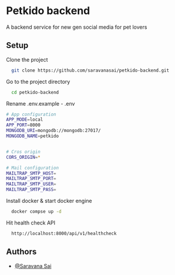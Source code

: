 
# Petkido backend 

A backend service for new gen social media for pet lovers


## Setup

Clone the project

```bash
  git clone https://github.com/saravanasai/petkido-backend.git
```

Go to the project directory

```bash
  cd petkido-backend
```
Rename .env.example  - .env

```bash
# App configuration
APP_MODE=local
APP_PORT=8000
MONGODB_URI=mongodb://mongodb:27017/
MONGODB_NAME=petkido


# Cros origin
CORS_ORIGIN=*

# Mail configuration 
MAILTRAP_SMTP_HOST=
MAILTRAP_SMTP_PORT=
MAILTRAP_SMTP_USER=
MAILTRAP_SMTP_PASS=
```

Install docker & start docker engine

```bash
  docker compse up -d
```

Hit health check API

```bash
  http://localhost:8000/api/v1/healthcheck
```


## Authors

- [@Saravana Sai](https://github.com/saravanasai)

